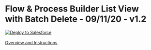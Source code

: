 Flow & Process Builder List View with Batch Delete - 09/11/20 - v1.2  
====================================================================

<a href="https://githubsfdeploy.herokuapp.com">
  <img alt="Deploy to Salesforce"
       src="https://raw.githubusercontent.com/afawcett/githubsfdeploy/master/deploy.png">
</a>  
<br/><br/>
<a href="https://ericsplayground.wordpress.com/2020/06/11/flow-and-process-builder-list-view-with-batch-delete/">
  Overview and Instructions
</a>
